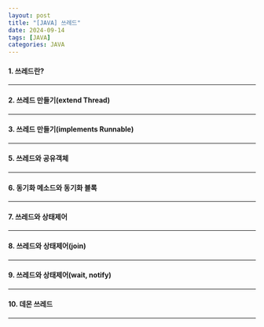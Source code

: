 ```yaml
---
layout: post
title: "[JAVA] 쓰레드"
date: 2024-09-14
tags: [JAVA]
categories: JAVA
---
```


#### 1. 쓰레드란?

---

#### 2. 쓰레드 만들기(extend Thread)

---

#### 3. 쓰레드 만들기(implements Runnable)

---

#### 5. 쓰레드와 공유객체

---

#### 6. 동기화 메소드와 동기화 블록

---

#### 7. 쓰레드와 상태제어

---

#### 8. 쓰레드와 상태제어(join)

---

#### 9. 쓰레드와 상태제어(wait, notify)

---

#### 10. 데몬 쓰레드

---